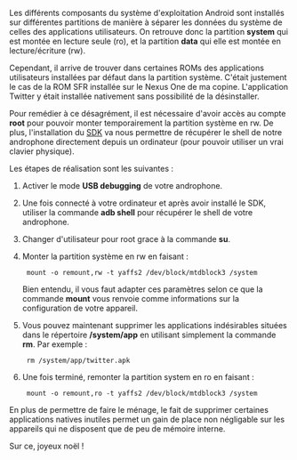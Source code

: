 Les différents composants du système d'exploitation Android sont installés sur différentes partitions de manière à séparer les données du système de celles des applications utilisateurs. On retrouve donc la partition **system** qui est montée en lecture seule (ro), et la partition **data** qui elle est montée en lecture/écriture (rw).

Cependant, il arrive de trouver dans certaines ROMs des applications utilisateurs installées par défaut dans la partition système. C'était justement le cas de la ROM SFR installée sur le Nexus One de ma copine. L'application Twitter y était installée nativement sans possibilité de la désinstaller.

Pour remédier à ce désagrément, il est nécessaire d'avoir accès au compte **root** pour pouvoir monter temporairement la partition système en rw. De plus, l'installation du [SDK][1] va nous permettre de récupérer le shell de notre androphone directement depuis un ordinateur (pour pouvoir utiliser un vrai clavier physique).

Les étapes de réalisation sont les suivantes :

1. Activer le mode **USB debugging** de votre androphone.
2. Une fois connecté à votre ordinateur et après avoir installé le SDK, utiliser la commande **adb shell** pour récupérer le shell de votre androphone.
3. Changer d'utilisateur pour root grace à la commande **su**.
4. Monter la partition système en rw en faisant :

        mount -o remount,rw -t yaffs2 /dev/block/mtdblock3 /system

    Bien entendu, il vous faut adapter ces paramètres selon ce que la commande **mount** vous renvoie comme informations sur la configuration de votre appareil.

5. Vous pouvez maintenant supprimer les applications indésirables situées dans le répertoire **/system/app** en utilisant simplement la commande **rm**. Par exemple :

        rm /system/app/twitter.apk

6. Une fois terminé, remonter la partition system en ro en faisant :

        mount -o remount,ro -t yaffs2 /dev/block/mtdblock3 /system

En plus de permettre de faire le ménage, le fait de supprimer certaines applications natives inutiles permet un gain de place non négligable sur les appareils qui ne disposent que de peu de mémoire interne.

Sur ce, joyeux noël !

 [1]: http://developer.android.com/sdk/index.html "Android SDK"
